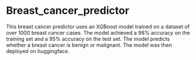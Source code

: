 # Breast_cancer_predictor

This breast cancer predictor uses an XGBoost model trained on a dataset of over 1000 breast cancer cases. The model achieved a 98% accuracy on the training set and a 95% accuracy on the test set. The model predicts whether a breast cancer is benign or malignant. The model was then deployed on huggingface.
